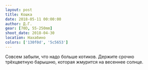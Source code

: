 ```yaml
---
layout: post
title: Кошка
date: 2018-05-11 00:00:00
author: Д.Г.
gear: [70D, 55-250mm]
shoot_date: 2018-04-30
location: Нахабино
colors: ['130f0d', '5c5653']
---
```

Совсем забыли, что надо больше котиков. Держите срочно трёхцветную барышню, которая жмурится на весеннее солнце.
